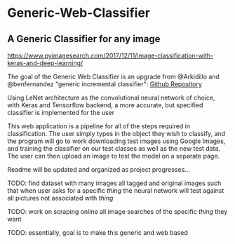 # Generic-Web-Classifier

## A Generic Classifier for any image


https://www.pyimagesearch.com/2017/12/11/image-classification-with-keras-and-deep-learning/

The goal of the Generic Web Classifier is an upgrade from @Arkidillo and @benfernandez "generic incremental classifier": [Github Repository](https://github.com/Arkidillo/generic-incremental-classifier)

Using LeNet architecture as the convolutional neural network of choice, with Keras and Tensorflow backend, a more accurate, but specified classifier is implemented for the user

This web application is a pipeline for all of the steps required in classification. The user simply types in the object they wish to classify, and the program will go to work downloading test images using Google Images, and training the classifier on our test classes as well as the new test data. The user can then upload an image to test the model on a separate page.

Readme will be updated and organized as project progresses...

TODO: find dataset with many images all tagged and original images such that when user asks for a specific *thing* the neural network will test against all pictures not associated with *thing*

TODO: work on scraping online all image searches of the specific *thing* they want

TODO: essentially, goal is to make this generic and web based
